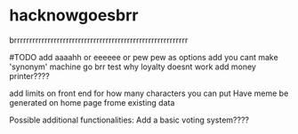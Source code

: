 # hacknowgoesbrr
brrrrrrrrrrrrrrrrrrrrrrrrrrrrrrrrrrrrrrrrrrrrrrrrrrrrrrrrr


#TODO 
add aaaahh or eeeeee or pew pew as options
add you cant make 'synonym' machine go brr
test why loyalty doesnt work
add money printer????

add limits on front end for how many characters you can put
Have meme be generated on home page frome existing data

Possible additional functionalities:
Add a basic voting system????

